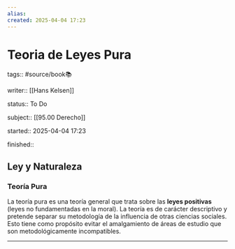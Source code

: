 ```yaml
---
alias: 
created: 2025-04-04 17:23
---
```

# Teoria de Leyes Pura
tags:: #source/book📚 

writer:: [[Hans Kelsen]]

status:: To Do

subject:: [[95.00 Derecho]]

started:: 2025-04-04 17:23

finished::

## Ley y Naturaleza
### Teoría Pura
La teoría pura es una teoría general que trata sobre las **leyes positivas** (leyes no fundamentadas en la moral). La teoría es de carácter descriptivo y pretende separar su metodología de la influencia de otras ciencias sociales. Esto tiene como propósito evitar el amalgamiento de áreas de estudio que son metodológicamente incompatibles.
___

